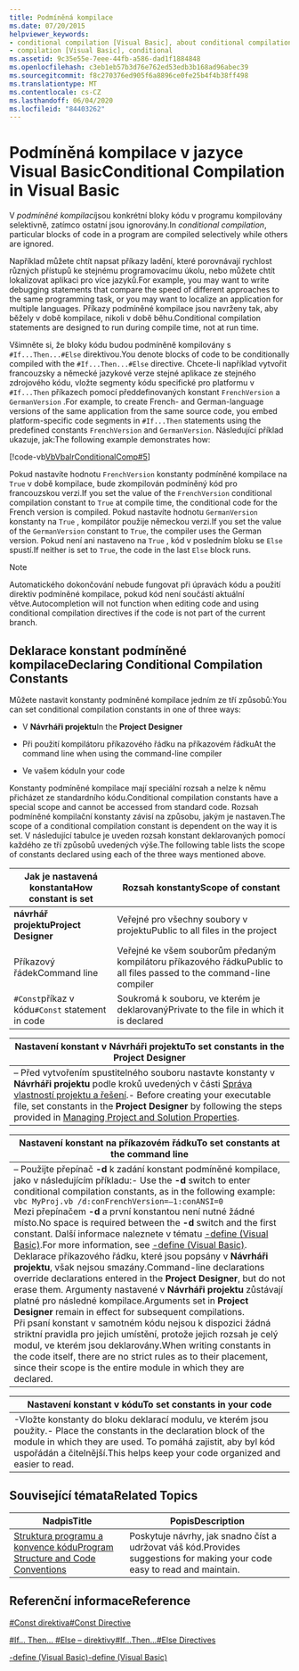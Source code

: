 ```yaml
---
title: Podmíněná kompilace
ms.date: 07/20/2015
helpviewer_keywords:
- conditional compilation [Visual Basic], about conditional compilation
- compilation [Visual Basic], conditional
ms.assetid: 9c35e55e-7eee-44fb-a586-dad1f1884848
ms.openlocfilehash: c3eb1eb57b3d76e762ed53edb3b168ad96abec39
ms.sourcegitcommit: f8c270376ed905f6a8896ce0fe25b4f4b38ff498
ms.translationtype: MT
ms.contentlocale: cs-CZ
ms.lasthandoff: 06/04/2020
ms.locfileid: "84403262"
---
```

# <a name="conditional-compilation-in-visual-basic"></a><span data-ttu-id="aeedc-102">Podmíněná kompilace v jazyce Visual Basic</span><span class="sxs-lookup"><span data-stu-id="aeedc-102">Conditional Compilation in Visual Basic</span></span>
<span data-ttu-id="aeedc-103">V *podmíněné kompilaci*jsou konkrétní bloky kódu v programu kompilovány selektivně, zatímco ostatní jsou ignorovány.</span><span class="sxs-lookup"><span data-stu-id="aeedc-103">In *conditional compilation*, particular blocks of code in a program are compiled selectively while others are ignored.</span></span>  
  
 <span data-ttu-id="aeedc-104">Například můžete chtít napsat příkazy ladění, které porovnávají rychlost různých přístupů ke stejnému programovacímu úkolu, nebo můžete chtít lokalizovat aplikaci pro více jazyků.</span><span class="sxs-lookup"><span data-stu-id="aeedc-104">For example, you may want to write debugging statements that compare the speed of different approaches to the same programming task, or you may want to localize an application for multiple languages.</span></span> <span data-ttu-id="aeedc-105">Příkazy podmíněné kompilace jsou navrženy tak, aby běžely v době kompilace, nikoli v době běhu.</span><span class="sxs-lookup"><span data-stu-id="aeedc-105">Conditional compilation statements are designed to run during compile time, not at run time.</span></span>  
  
 <span data-ttu-id="aeedc-106">Všimněte si, že bloky kódu budou podmíněně kompilovány s `#If...Then...#Else` direktivou.</span><span class="sxs-lookup"><span data-stu-id="aeedc-106">You denote blocks of code to be conditionally compiled with the `#If...Then...#Else` directive.</span></span> <span data-ttu-id="aeedc-107">Chcete-li například vytvořit francouzsky a německé jazykové verze stejné aplikace ze stejného zdrojového kódu, vložte segmenty kódu specifické pro platformu v `#If...Then` příkazech pomocí předdefinovaných konstant `FrenchVersion` a `GermanVersion` .</span><span class="sxs-lookup"><span data-stu-id="aeedc-107">For example, to create French- and German-language versions of the same application from the same source code, you embed platform-specific code segments in `#If...Then` statements using the predefined constants `FrenchVersion` and `GermanVersion`.</span></span> <span data-ttu-id="aeedc-108">Následující příklad ukazuje, jak:</span><span class="sxs-lookup"><span data-stu-id="aeedc-108">The following example demonstrates how:</span></span>  
  
 [!code-vb[VbVbalrConditionalComp#5](~/samples/snippets/visualbasic/VS_Snippets_VBCSharp/VbVbalrConditionalComp/VB/Class1.vb#5)]  
  
 <span data-ttu-id="aeedc-109">Pokud nastavíte hodnotu `FrenchVersion` konstanty podmíněné kompilace na `True` v době kompilace, bude zkompilován podmíněný kód pro francouzskou verzi.</span><span class="sxs-lookup"><span data-stu-id="aeedc-109">If you set the value of the `FrenchVersion` conditional compilation constant to `True` at compile time, the conditional code for the French version is compiled.</span></span> <span data-ttu-id="aeedc-110">Pokud nastavíte hodnotu `GermanVersion` konstanty na `True` , kompilátor použije německou verzi.</span><span class="sxs-lookup"><span data-stu-id="aeedc-110">If you set the value of the `GermanVersion` constant to `True`, the compiler uses the German version.</span></span> <span data-ttu-id="aeedc-111">Pokud není ani nastaveno na `True` , kód v posledním bloku se `Else` spustí.</span><span class="sxs-lookup"><span data-stu-id="aeedc-111">If neither is set to `True`, the code in the last `Else` block runs.</span></span>  
  
> [!NOTE]
> <span data-ttu-id="aeedc-112">Automatického dokončování nebude fungovat při úpravách kódu a použití direktiv podmíněné kompilace, pokud kód není součástí aktuální větve.</span><span class="sxs-lookup"><span data-stu-id="aeedc-112">Autocompletion will not function when editing code and using conditional compilation directives if the code is not part of the current branch.</span></span>  
  
## <a name="declaring-conditional-compilation-constants"></a><span data-ttu-id="aeedc-113">Deklarace konstant podmíněné kompilace</span><span class="sxs-lookup"><span data-stu-id="aeedc-113">Declaring Conditional Compilation Constants</span></span>  
 <span data-ttu-id="aeedc-114">Můžete nastavit konstanty podmíněné kompilace jedním ze tří způsobů:</span><span class="sxs-lookup"><span data-stu-id="aeedc-114">You can set conditional compilation constants in one of three ways:</span></span>  
  
- <span data-ttu-id="aeedc-115">V **Návrháři projektu**</span><span class="sxs-lookup"><span data-stu-id="aeedc-115">In the **Project Designer**</span></span>  
  
- <span data-ttu-id="aeedc-116">Při použití kompilátoru příkazového řádku na příkazovém řádku</span><span class="sxs-lookup"><span data-stu-id="aeedc-116">At the command line when using the command-line compiler</span></span>  
  
- <span data-ttu-id="aeedc-117">Ve vašem kódu</span><span class="sxs-lookup"><span data-stu-id="aeedc-117">In your code</span></span>  
  
 <span data-ttu-id="aeedc-118">Konstanty podmíněné kompilace mají speciální rozsah a nelze k němu přicházet ze standardního kódu.</span><span class="sxs-lookup"><span data-stu-id="aeedc-118">Conditional compilation constants have a special scope and cannot be accessed from standard code.</span></span> <span data-ttu-id="aeedc-119">Rozsah podmíněné kompilační konstanty závisí na způsobu, jakým je nastaven.</span><span class="sxs-lookup"><span data-stu-id="aeedc-119">The scope of a conditional compilation constant is dependent on the way it is set.</span></span> <span data-ttu-id="aeedc-120">V následující tabulce je uveden rozsah konstant deklarovaných pomocí každého ze tří způsobů uvedených výše.</span><span class="sxs-lookup"><span data-stu-id="aeedc-120">The following table lists the scope of constants declared using each of the three ways mentioned above.</span></span>  
  
|<span data-ttu-id="aeedc-121">Jak je nastavená konstanta</span><span class="sxs-lookup"><span data-stu-id="aeedc-121">How constant is set</span></span>|<span data-ttu-id="aeedc-122">Rozsah konstanty</span><span class="sxs-lookup"><span data-stu-id="aeedc-122">Scope of constant</span></span>|  
|---|---|  
|<span data-ttu-id="aeedc-123">**návrhář projektu**</span><span class="sxs-lookup"><span data-stu-id="aeedc-123">**Project Designer**</span></span>|<span data-ttu-id="aeedc-124">Veřejné pro všechny soubory v projektu</span><span class="sxs-lookup"><span data-stu-id="aeedc-124">Public to all files in the project</span></span>|  
|<span data-ttu-id="aeedc-125">Příkazový řádek</span><span class="sxs-lookup"><span data-stu-id="aeedc-125">Command line</span></span>|<span data-ttu-id="aeedc-126">Veřejné ke všem souborům předaným kompilátoru příkazového řádku</span><span class="sxs-lookup"><span data-stu-id="aeedc-126">Public to all files passed to the command-line compiler</span></span>|  
|<span data-ttu-id="aeedc-127">`#Const`příkaz v kódu</span><span class="sxs-lookup"><span data-stu-id="aeedc-127">`#Const` statement in code</span></span>|<span data-ttu-id="aeedc-128">Soukromá k souboru, ve kterém je deklarovaný</span><span class="sxs-lookup"><span data-stu-id="aeedc-128">Private to the file in which it is declared</span></span>|  
  
|<span data-ttu-id="aeedc-129">Nastavení konstant v Návrháři projektu</span><span class="sxs-lookup"><span data-stu-id="aeedc-129">To set constants in the Project Designer</span></span>|  
|---|  
|<span data-ttu-id="aeedc-130">– Před vytvořením spustitelného souboru nastavte konstanty v **Návrháři projektu** podle kroků uvedených v části [Správa vlastností projektu a řešení](/visualstudio/ide/managing-project-and-solution-properties).</span><span class="sxs-lookup"><span data-stu-id="aeedc-130">-   Before creating your executable file, set constants in the **Project Designer** by following the steps provided in [Managing Project and Solution Properties](/visualstudio/ide/managing-project-and-solution-properties).</span></span>|  
  
|<span data-ttu-id="aeedc-131">Nastavení konstant na příkazovém řádku</span><span class="sxs-lookup"><span data-stu-id="aeedc-131">To set constants at the command line</span></span>|  
|---|  
|<span data-ttu-id="aeedc-132">– Použijte přepínač **-d** k zadání konstant podmíněné kompilace, jako v následujícím příkladu:</span><span class="sxs-lookup"><span data-stu-id="aeedc-132">-   Use the **-d** switch to enter conditional compilation constants, as in the following example:</span></span><br />     `vbc MyProj.vb /d:conFrenchVersion=–1:conANSI=0`<br />     <span data-ttu-id="aeedc-133">Mezi přepínačem **-d** a první konstantou není nutné žádné místo.</span><span class="sxs-lookup"><span data-stu-id="aeedc-133">No space is required between the **-d** switch and the first constant.</span></span> <span data-ttu-id="aeedc-134">Další informace naleznete v tématu [-define (Visual Basic)](../../reference/command-line-compiler/define.md).</span><span class="sxs-lookup"><span data-stu-id="aeedc-134">For more information, see [-define (Visual Basic)](../../reference/command-line-compiler/define.md).</span></span><br />     <span data-ttu-id="aeedc-135">Deklarace příkazového řádku, které jsou popsány v **Návrháři projektu**, však nejsou smazány.</span><span class="sxs-lookup"><span data-stu-id="aeedc-135">Command-line declarations override declarations entered in the **Project Designer**, but do not erase them.</span></span> <span data-ttu-id="aeedc-136">Argumenty nastavené v **Návrháři projektu** zůstávají platné pro následné kompilace.</span><span class="sxs-lookup"><span data-stu-id="aeedc-136">Arguments set in **Project Designer** remain in effect for subsequent compilations.</span></span><br />     <span data-ttu-id="aeedc-137">Při psaní konstant v samotném kódu nejsou k dispozici žádná striktní pravidla pro jejich umístění, protože jejich rozsah je celý modul, ve kterém jsou deklarovány.</span><span class="sxs-lookup"><span data-stu-id="aeedc-137">When writing constants in the code itself, there are no strict rules as to their placement, since their scope is the entire module in which they are declared.</span></span>|  
  
|<span data-ttu-id="aeedc-138">Nastavení konstant v kódu</span><span class="sxs-lookup"><span data-stu-id="aeedc-138">To set constants in your code</span></span>|  
|---|  
|<span data-ttu-id="aeedc-139">-Vložte konstanty do bloku deklarací modulu, ve kterém jsou použity.</span><span class="sxs-lookup"><span data-stu-id="aeedc-139">-   Place the constants in the declaration block of the module in which they are used.</span></span> <span data-ttu-id="aeedc-140">To pomáhá zajistit, aby byl kód uspořádán a čitelnější.</span><span class="sxs-lookup"><span data-stu-id="aeedc-140">This helps keep your code organized and easier to read.</span></span>|  
  
## <a name="related-topics"></a><span data-ttu-id="aeedc-141">Související témata</span><span class="sxs-lookup"><span data-stu-id="aeedc-141">Related Topics</span></span>  
  
|<span data-ttu-id="aeedc-142">Nadpis</span><span class="sxs-lookup"><span data-stu-id="aeedc-142">Title</span></span>|<span data-ttu-id="aeedc-143">Popis</span><span class="sxs-lookup"><span data-stu-id="aeedc-143">Description</span></span>|  
|---|---|  
|[<span data-ttu-id="aeedc-144">Struktura programu a konvence kódu</span><span class="sxs-lookup"><span data-stu-id="aeedc-144">Program Structure and Code Conventions</span></span>](program-structure-and-code-conventions.md)|<span data-ttu-id="aeedc-145">Poskytuje návrhy, jak snadno číst a udržovat váš kód.</span><span class="sxs-lookup"><span data-stu-id="aeedc-145">Provides suggestions for making your code easy to read and maintain.</span></span>|  
  
## <a name="reference"></a><span data-ttu-id="aeedc-146">Referenční informace</span><span class="sxs-lookup"><span data-stu-id="aeedc-146">Reference</span></span>  
 [<span data-ttu-id="aeedc-147">#Const direktiva</span><span class="sxs-lookup"><span data-stu-id="aeedc-147">#Const Directive</span></span>](../../language-reference/directives/const-directive.md)  
  
 [<span data-ttu-id="aeedc-148">#If... Then... #Else – direktivy</span><span class="sxs-lookup"><span data-stu-id="aeedc-148">#If...Then...#Else Directives</span></span>](../../language-reference/directives/if-then-else-directives.md)  
  
 [<span data-ttu-id="aeedc-149">-define (Visual Basic)</span><span class="sxs-lookup"><span data-stu-id="aeedc-149">-define (Visual Basic)</span></span>](../../reference/command-line-compiler/define.md)
